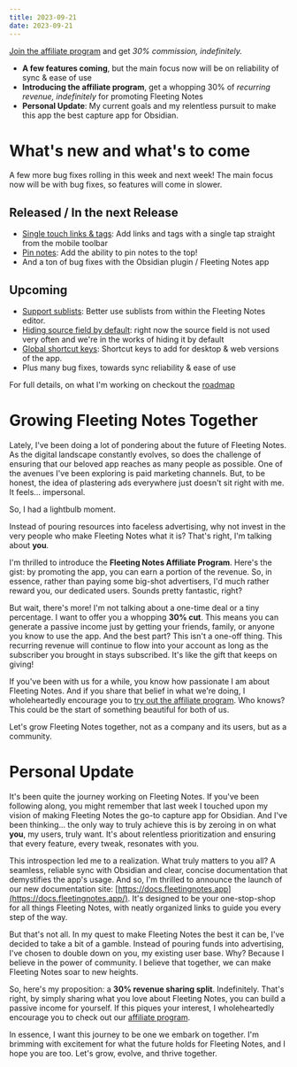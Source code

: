 ```yaml
---
title: 2023-09-21
date: 2023-09-21
---
```

[Join the affiliate program](https://fleeting-notes.getrewardful.com/) and get *30% commission, indefinitely.*

- **A few features coming**, but the main focus now will be on reliability of sync & ease of use
- **Introducing the affiliate program**, get a whopping 30% of *recurring revenue, indefinitely* for promoting Fleeting Notes
- **Personal Update**: My current goals and my relentless pursuit to make this app the best capture app for Obsidian.

# What's new and what's to come
A few more bug fixes rolling in this week and next week! The main focus now will be with bug fixes, so features will come in slower. 
## Released / In the next Release
- [Single touch links & tags](https://github.com/fleetingnotes/fleeting-notes-flutter/issues/723): Add links and tags with a single tap straight from the mobile toolbar
- [Pin notes](https://github.com/fleetingnotes/fleeting-notes-flutter/issues/844): Add the ability to pin notes to the top!
- And a ton of bug fixes with the Obsidian plugin / Fleeting Notes app

## Upcoming
- [Support sublists](https://github.com/fleetingnotes/fleeting-notes-flutter/issues/692): Better use sublists from within the Fleeting Notes editor.
- [Hiding source field by default](https://github.com/fleetingnotes/fleeting-notes-flutter/issues/639): right now the source field is not used very often and we're in the works of hiding it by default
- [Global shortcut keys](https://github.com/fleetingnotes/fleeting-notes-flutter/issues/613): Shortcut keys to add for desktop & web versions of the app.
- Plus many bug fixes, towards sync reliability & ease of use

For full details, on what I'm working on checkout the [roadmap](https://github.com/orgs/fleetingnotes/projects/1)

# Growing Fleeting Notes Together
Lately, I've been doing a lot of pondering about the future of Fleeting Notes. As the digital landscape constantly evolves, so does the challenge of ensuring that our beloved app reaches as many people as possible. One of the avenues I've been exploring is paid marketing channels. But, to be honest, the idea of plastering ads everywhere just doesn't sit right with me. It feels... impersonal.

So, I had a lightbulb moment.

Instead of pouring resources into faceless advertising, why not invest in the very people who make Fleeting Notes what it is? That's right, I'm talking about **you**.

I'm thrilled to introduce the **Fleeting Notes Affiliate Program**. Here's the gist: by promoting the app, you can earn a portion of the revenue. So, in essence, rather than paying some big-shot advertisers, I'd much rather reward you, our dedicated users. Sounds pretty fantastic, right?

But wait, there's more! I'm not talking about a one-time deal or a tiny percentage. I want to offer you a whopping **30% cut**. This means you can generate a passive income just by getting your friends, family, or anyone you know to use the app. And the best part? This isn't a one-off thing. This recurring revenue will continue to flow into your account as long as the subscriber you brought in stays subscribed. It's like the gift that keeps on giving!

If you've been with us for a while, you know how passionate I am about Fleeting Notes. And if you share that belief in what we're doing, I wholeheartedly encourage you to [try out the affiliate program](https://fleeting-notes.getrewardful.com/). Who knows? This could be the start of something beautiful for both of us.

Let's grow Fleeting Notes together, not as a company and its users, but as a community.


# Personal Update
It's been quite the journey working on Fleeting Notes. If you've been following along, you might remember that last week I touched upon my vision of making Fleeting Notes the go-to capture app for Obsidian. And I've been thinking... the only way to truly achieve this is by zeroing in on what **you**, my users, truly want. It's about relentless prioritization and ensuring that every feature, every tweak, resonates with you.

This introspection led me to a realization. What truly matters to you all? A seamless, reliable sync with Obsidian and clear, concise documentation that demystifies the app's usage. And so, I'm thrilled to announce the launch of our new documentation site: [https://docs.fleetingnotes.app](https://docs.fleetingnotes.app/). It's designed to be your one-stop-shop for all things Fleeting Notes, with neatly organized links to guide you every step of the way.

But that's not all. In my quest to make Fleeting Notes the best it can be, I've decided to take a bit of a gamble. Instead of pouring funds into advertising, I've chosen to double down on you, my existing user base. Why? Because I believe in the power of community. I believe that together, we can make Fleeting Notes soar to new heights.

So, here's my proposition: a **30% revenue sharing split**. Indefinitely. That's right, by simply sharing what you love about Fleeting Notes, you can build a passive income for yourself. If this piques your interest, I wholeheartedly encourage you to check out our [affiliate program](https://fleeting-notes.getrewardful.com/).

In essence, I want this journey to be one we embark on together. I'm brimming with excitement for what the future holds for Fleeting Notes, and I hope you are too. Let's grow, evolve, and thrive together.